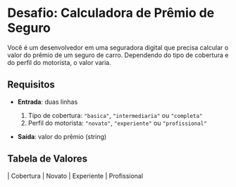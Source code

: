 # Desafio: Calculadora de Prêmio de Seguro

Você é um desenvolvedor em uma seguradora digital que precisa calcular o valor do prêmio de um seguro de carro. Dependendo do tipo de cobertura e do perfil do motorista, o valor varia.

## Requisitos

- **Entrada**: duas linhas  
  1. Tipo de cobertura: `"basica"`, `"intermediaria"` ou `"completa"`  
  2. Perfil do motorista: `"novato"`, `"experiente"` ou `"profissional"`  

- **Saída**: valor do prêmio (string)

## Tabela de Valores

| Cobertura      | Novato | Experiente | Profissional

